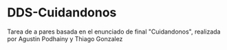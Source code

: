 # DDS-Cuidandonos
Tarea de a pares basada en el enunciado de final "Cuidandonos", realizada por Agustin Podhainy y Thiago Gonzalez
